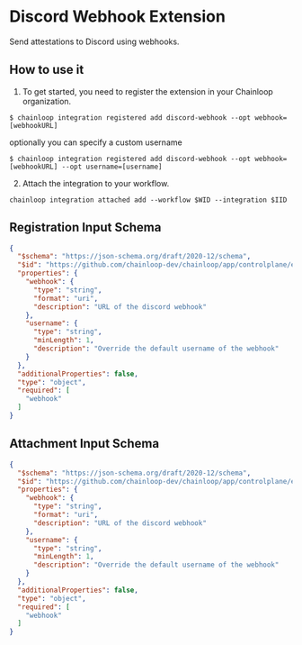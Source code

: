 # Discord Webhook Extension

Send attestations to Discord using webhooks.
## How to use it

1. To get started, you need to register the extension in your Chainloop organization.

```console
$ chainloop integration registered add discord-webhook --opt webhook=[webhookURL]
```

optionally you can specify a custom username

```console
$ chainloop integration registered add discord-webhook --opt webhook=[webhookURL] --opt username=[username]
```

2. Attach the integration to your workflow.

```console
chainloop integration attached add --workflow $WID --integration $IID
```

## Registration Input Schema

```json
{
  "$schema": "https://json-schema.org/draft/2020-12/schema",
  "$id": "https://github.com/chainloop-dev/chainloop/app/controlplane/extensions/core/discord-webhook/v1/registration-request",
  "properties": {
    "webhook": {
      "type": "string",
      "format": "uri",
      "description": "URL of the discord webhook"
    },
    "username": {
      "type": "string",
      "minLength": 1,
      "description": "Override the default username of the webhook"
    }
  },
  "additionalProperties": false,
  "type": "object",
  "required": [
    "webhook"
  ]
}
```

## Attachment Input Schema

```json
{
  "$schema": "https://json-schema.org/draft/2020-12/schema",
  "$id": "https://github.com/chainloop-dev/chainloop/app/controlplane/extensions/core/discord-webhook/v1/registration-request",
  "properties": {
    "webhook": {
      "type": "string",
      "format": "uri",
      "description": "URL of the discord webhook"
    },
    "username": {
      "type": "string",
      "minLength": 1,
      "description": "Override the default username of the webhook"
    }
  },
  "additionalProperties": false,
  "type": "object",
  "required": [
    "webhook"
  ]
}
```